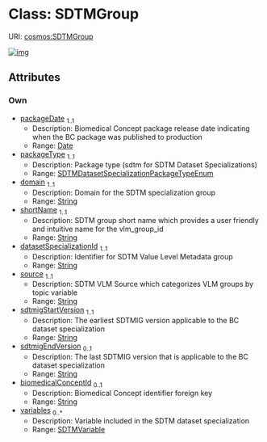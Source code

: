 
# Class: SDTMGroup




URI: [cosmos:SDTMGroup](https://www.cdisc.org/cosmos/1-0SDTMGroup)


[![img](https://yuml.me/diagram/nofunky;dir:TB/class/[SDTMVariable],[SDTMVariable]<variables%200..*-++[SDTMGroup&#124;packageDate:date;packageType:SDTMDatasetSpecializationPackageTypeEnum;domain:string;shortName:string;datasetSpecializationId:string;source:string;sdtmigStartVersion:string;sdtmigEndVersion:string%20%3F;biomedicalConceptId:string%20%3F])](https://yuml.me/diagram/nofunky;dir:TB/class/[SDTMVariable],[SDTMVariable]<variables%200..*-++[SDTMGroup&#124;packageDate:date;packageType:SDTMDatasetSpecializationPackageTypeEnum;domain:string;shortName:string;datasetSpecializationId:string;source:string;sdtmigStartVersion:string;sdtmigEndVersion:string%20%3F;biomedicalConceptId:string%20%3F])

## Attributes


### Own

 * [packageDate](packageDate.md)  <sub>1..1</sub>
     * Description: Biomedical Concept package release date indicating when the BC package was published to production
     * Range: [Date](types/Date.md)
 * [packageType](packageType.md)  <sub>1..1</sub>
     * Description: Package type (sdtm for SDTM Dataset Specializations)
     * Range: [SDTMDatasetSpecializationPackageTypeEnum](SDTMDatasetSpecializationPackageTypeEnum.md)
 * [domain](domain.md)  <sub>1..1</sub>
     * Description: Domain for the SDTM specialization group
     * Range: [String](types/String.md)
 * [shortName](shortName.md)  <sub>1..1</sub>
     * Description: SDTM group short name which provides a user friendly and intuitive name for the vlm_group_id
     * Range: [String](types/String.md)
 * [datasetSpecializationId](datasetSpecializationId.md)  <sub>1..1</sub>
     * Description: Identifier for SDTM Value Level Metadata group
     * Range: [String](types/String.md)
 * [source](source.md)  <sub>1..1</sub>
     * Description: SDTM VLM Source which categorizes VLM groups by topic variable
     * Range: [String](types/String.md)
 * [sdtmigStartVersion](sdtmigStartVersion.md)  <sub>1..1</sub>
     * Description: The earliest SDTMIG version applicable to the BC dataset specialization
     * Range: [String](types/String.md)
 * [sdtmigEndVersion](sdtmigEndVersion.md)  <sub>0..1</sub>
     * Description: The last SDTMIG version that is applicable to the BC dataset specialization
     * Range: [String](types/String.md)
 * [biomedicalConceptId](biomedicalConceptId.md)  <sub>0..1</sub>
     * Description: Biomedical Concept identifier foreign key
     * Range: [String](types/String.md)
 * [variables](variables.md)  <sub>0..\*</sub>
     * Description: Variable included in the SDTM dataset specialization
     * Range: [SDTMVariable](SDTMVariable.md)
